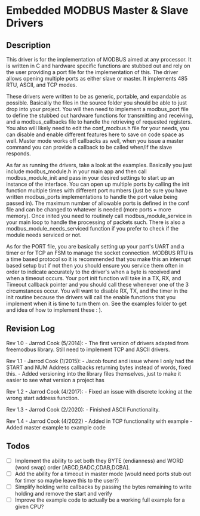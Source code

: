 # Embedded MODBUS Master & Slave Drivers
## Description

This driver is for the implementation of MODBUS aimed at any processor.  It is written in C and hardware specific functions are stubbed out and rely on the user providing a port file for the implementation of this.  The driver allows opening multiple ports as either slave or master.  It implements 485 RTU, ASCII, and TCP modes.

These drivers were written to be as generic, portable, and expandable as possible.  Basically the files in the source folder you should be able to just drop into your project. You will then need to implement a modbus_port file to define the stubbed out hardware functions for transmitting and receiving, and a modbus_callbacks file to handle the retrieving of requested registers.  You also will likely need to edit the conf_modbus.h file for your needs, you can disable and enable different features here to save on code space as well. Master mode works off callbacks as well, when you issue a master command you can provide a callback to be called when/if the slave responds.

As far as running the drivers, take a look at the examples.  Basically you just include modbus_module.h in your main app and then call modbus_module_init and pass in your desired settings to start up an instance of the interface.  You can open up multiple ports by calling the init function multiple times with different port numbers (just be sure you have written modbus_ports implementations to handle the port value being passed in).  The maximum number of allowable ports is defined in the conf file and can be changed to whatever is needed (more ports = more memory).  Once inited you need to routinely call modbus_module_service in your main loop to handle the processing of packets such.  There is also a modbus_module_needs_serviced function if you prefer to check if the module needs serviced or not.

As for the PORT file, you are basically setting up your part's UART and a timer or for TCP an FSM to manage the socket connection.  MODBUS RTU is a time based protocol so it is recommended that you make this an interrupt based setup but if not then you should ensure you service them often in order to indicate accurately to the driver's when a byte is received and when a timeout occurs.  Your port init function will take in a TX, RX, and Timeout callback pointer and you should call these whenever one of the 3 circumstances occur.  You will want to disable RX, TX, and the timer in the init routine because the drivers will call the enable functions that you implement when it is time to turn them on.  See the examples folder to get and idea of how to implement these : ).

## Revision Log

Rev 1.0 - Jarrod Cook (5/2014):
	- The first version of drivers adapted from freemodbus library.  Still need to implement TCP and ASCII drivers.

Rev 1.1 - Jarrod Cook (1/2015):
	- Jacob found and issue where I only had the START and NUM Address callbacks returning bytes instead of words, fixed this.
	- Added versioning into the library files themselves, just to make it easier to see what version a project has
	
Rev 1.2 - Jarrod Cook (4/2017):
	- Fixed an issue with discrete looking at the wrong start address function.
	
Rev 1.3 - Jarrod Cook (2/2020):
	- Finished ASCII Functionality.

Rev 1.4 - Jarrod Cook (4/2022)
	- Added in TCP functionality with example
	- Added master example to example code
	
## Todos
- [ ] Implement the ability to set both they BYTE (endianness) and WORD (word swap) order [ABCD,BADC,CDAB,DCBA].
- [ ] Add the ability for a timeout in master mode (would need ports stub out for timer so maybe leave this to the user?)
- [ ] Simplify holding write callbacks by passing the bytes remaining to write holding and remove the start and verify
- [ ] Improve the example code to actually be a working full example for a given CPU?
